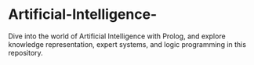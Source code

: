 # Artificial-Intelligence-
Dive into the world of Artificial Intelligence with Prolog, and explore knowledge representation, expert systems, and logic programming in this repository.
